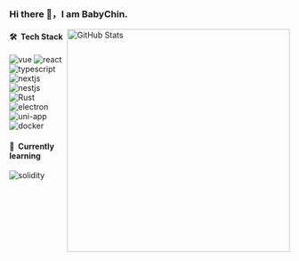 ### Hi there 👋，I am BabyChin.

<!--
**qinhua/qinhua** is a ✨ _special_ ✨ repository because its `README.md` (this file) appears on your GitHub profile.

Here are some ideas to get you started:

- 🔭 I’m currently working on ...
- 🌱 I’m currently learning ...
- 👯 I’m looking to collaborate on ...
- 🤔 I’m looking for help with ...
- 💬 Ask me about ...
- 📫 How to reach me: ...
- 😄 Pronouns: ...
- ⚡ Fun fact: ...
-->
<img align="right" width="400px" alt="GitHub Stats" src="https://github-readme-stats.vercel.app/api?username=qinhua&count_private=true&show_icons=true" />

#### 🛠 &nbsp;Tech Stack

![vue](https://img.shields.io/badge/-Vue-333333?style=flat&logo=vue.js)
![react](https://img.shields.io/badge/-React-333333?style=flat&logo=react)
![typescript](https://img.shields.io/badge/-TypeScript-333333?style=flat&logo=typescript)
![nextjs](https://img.shields.io/badge/-NextJS-333333?style=flat&logo=nextjs)
![nestjs](https://img.shields.io/badge/-NestJS-333333?style=flat&logo=nestjs)
![Rust](https://img.shields.io/badge/-Rust-333333?style=flat&logo=rust)
![electron](https://img.shields.io/badge/-Electron-333333?style=flat&logo=electron)
![uni-app](https://img.shields.io/badge/-Uniapp-333333?style=flat&logo=uniapp)
![docker](https://img.shields.io/badge/-Docker-333333?style=flat&logo=docker)

#### 🌱 &nbsp;Currently learning

![solidity](https://img.shields.io/badge/-Solidity-grey?style=flat&logo=solidity)

<!-- #### 🤝🏻 &nbsp;Contact with Me -->

<!-- <a href="mailto:352484005@qq.com"><img alt="email" src="https://img.shields.io/badge/Phone-+8613260610021-9cf?style=flat-square"></a> -->
<!-- <a href="mailto:352484005@qq.com"><img alt="email" src="https://img.shields.io/badge/Email-352484005@qq.com-9cf?style=flat-square"></a> -->
<!-- <a href="mailto:352484005@qq.com"><img alt="gmail" src="https://img.shields.io/badge/Gmail-qinhua68@gmail.com-blue?style=flat-square"></a> -->
